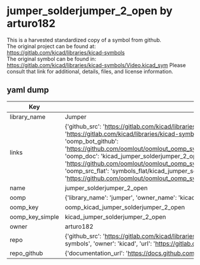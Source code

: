 # jumper_solderjumper_2_open by arturo182  
This is a harvested standardized copy of a symbol from github.  
The original project can be found at:  
https://gitlab.com/kicad/libraries/kicad-symbols  
The original symbol can be found in:
https://gitlab.com/kicad/libraries/kicad-symbols/Video.kicad_sym
Please consult that link for additional, details, files, and license information.  
## yaml dump  
| Key | Value |  
| --- | --- |  
| library_name | Jumper |  
| links | {'github_src': 'https://gitlab.com/kicad/libraries/kicad-symbols/Video.kicad_sym', 'github_src_repo': 'https://gitlab.com/kicad/libraries/kicad-symbols', 'oomp_bot': 'kicad_jumper_solderjumper_2_open/working', 'oomp_bot_github': 'https://github.com/oomlout/oomlout_oomp_symbol_bot/tree/main/kicad_jumper_solderjumper_2_open/working', 'oomp_doc': 'kicad_jumper_solderjumper_2_open/working', 'oomp_doc_github': 'https://github.com/oomlout/oomlout_oomp_symbol_doc/tree/main/kicad_jumper_solderjumper_2_open/working', 'oomp_src_flat': 'symbols_flat/kicad_jumper_solderjumper_2_open/working', 'oomp_src_flat_github': 'https://github.com/oomlout/oomlout_oomp_symbol_src/tree/main/kicad_jumper_solderjumper_2_open/working'} |  
| name | jumper_solderjumper_2_open |  
| oomp | {'library_name': 'jumper', 'owner_name': 'kicad', 'symbol_name': 'jumper_solderjumper_2_open'} |  
| oomp_key | oomp_kicad_jumper_solderjumper_2_open |  
| oomp_key_simple | kicad_jumper_solderjumper_2_open |  
| owner | arturo182 |  
| repo | {'github_src': 'https://gitlab.com/kicad/libraries/kicad-symbols/Video.kicad_sym', 'name': 'libraries/kicad-symbols', 'owner': 'kicad', 'url': 'https://gitlab.com/kicad/libraries/kicad-symbols'} |  
| repo_github | {'documentation_url': 'https://docs.github.com/rest/repos/repos#get-a-repository', 'message': 'Not Found'} |  

